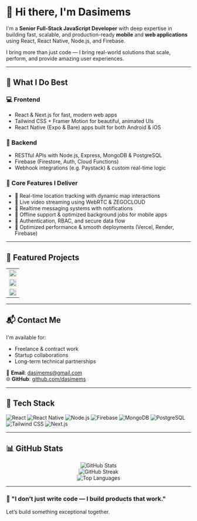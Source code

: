 # 👋 Hi there, I'm Dasimems

I'm a **Senior Full-Stack JavaScript Developer** with deep expertise in building fast, scalable, and production-ready **mobile** and **web applications** using React, React Native, Node.js, and Firebase.

I bring more than just code — I bring real-world solutions that scale, perform, and provide amazing user experiences.

---

## 🚀 What I Do Best

### 💻 Frontend
- React & Next.js for fast, modern web apps
- Tailwind CSS + Framer Motion for beautiful, animated UIs
- React Native (Expo & Bare) apps built for both Android & iOS

### 🧠 Backend
- RESTful APIs with Node.js, Express, MongoDB & PostgreSQL
- Firebase (Firestore, Auth, Cloud Functions)
- Webhook integrations (e.g. Paystack) & custom real-time logic

### 🔧 Core Features I Deliver
- 📍 Real-time location tracking with dynamic map interactions
- 🎥 Live video streaming using WebRTC & ZEGOCLOUD
- 💬 Realtime messaging systems with notifications
- 📲 Offline support & optimized background jobs for mobile apps
- 🔐 Authentication, RBAC, and secure data flow
- 🚀 Optimized performance & smooth deployments (Vercel, Render, Firebase)

---

## 📂 Featured Projects

<table>
  <tr>
    <td><a href="https://dash.dasimems.tech" target="_blank"><img src="https://dash.dasimems.tech/meta.png" width="100%"/></a></td>
  </tr>
  <tr>
    <td><a href="https://connect.dasimems.tech" target="_blank"><img src="https://connect.dasimems.tech/meta.png" width="100%"/></a></td>
  </tr>
  <tr>
    <td><a href="https://play.dasimems.tech" target="_blank"><img src="https://play.dasimems.tech/meta.png" width="100%"/></a></td>
  </tr>
</table>

---

## 📬 Contact Me

I'm available for:
- Freelance & contract work
- Startup collaborations
- Long-term technical partnerships

📧 **Email**: [dasimems@gmail.com](mailto:dasimems@gmail.com)  
🌐 **GitHub**: [github.com/dasimems](https://github.com/dasimems)

---

## 🧠 Tech Stack

![React](https://img.shields.io/badge/-React-61DAFB?logo=react&logoColor=white&style=flat-square)
![React Native](https://img.shields.io/badge/-React%20Native-61DAFB?logo=react&logoColor=white&style=flat-square)
![Node.js](https://img.shields.io/badge/-Node.js-339933?logo=node.js&logoColor=white&style=flat-square)
![Firebase](https://img.shields.io/badge/-Firebase-FFCA28?logo=firebase&logoColor=white&style=flat-square)
![MongoDB](https://img.shields.io/badge/-MongoDB-47A248?logo=mongodb&logoColor=white&style=flat-square)
![PostgreSQL](https://img.shields.io/badge/-PostgreSQL-336791?logo=postgresql&logoColor=white&style=flat-square)
![Tailwind CSS](https://img.shields.io/badge/-Tailwind%20CSS-06B6D4?logo=tailwind-css&logoColor=white&style=flat-square)
![Next.js](https://img.shields.io/badge/-Next.js-000000?logo=next.js&logoColor=white&style=flat-square)

---

## 📊 GitHub Stats

<p align="center">
  <img src="https://github-readme-stats.vercel.app/api?username=dasimems&show_icons=true&theme=radical" alt="GitHub Stats" />
  <br/>
  <img src="https://github-readme-streak-stats.herokuapp.com?user=dasimems&theme=radical&hide_border=true" alt="GitHub Streak" />
  <br/>
  <img src="https://github-readme-stats.vercel.app/api/top-langs/?username=dasimems&layout=compact&theme=radical" alt="Top Languages" />
</p>

---

### 🧭 "I don’t just write code — I build products that work."

Let’s build something exceptional together.
